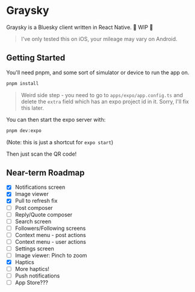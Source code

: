 # Graysky

Graysky is a Bluesky client written in React Native. 🚧 WIP 🚧

> I've only tested this on iOS, your mileage may vary on Android.

## Getting Started

You'll need pnpm, and some sort of simulator or device to run the app on.

```bash
pnpm install
```

> Weird side step - you need to go to `apps/expo/app.config.ts` and delete the `extra` field which has an expo project id in it. Sorry, I'll fix this later.

You can then start the expo server with:

```bash
pnpm dev:expo
```

(Note: this is just a shortcut for `expo start`)

Then just scan the QR code!

## Near-term Roadmap

- [x] Notifications screen
- [x] Image viewer
- [x] Pull to refresh fix
- [ ] Post composer
- [ ] Reply/Quote composer
- [ ] Search screen
- [ ] Followers/Following screens
- [ ] Context menu - post actions
- [ ] Context menu - user actions
- [ ] Settings screen
- [ ] Image viewer: Pinch to zoom
- [x] Haptics
- [ ] More haptics!
- [ ] Push notifications
- [ ] App Store???

